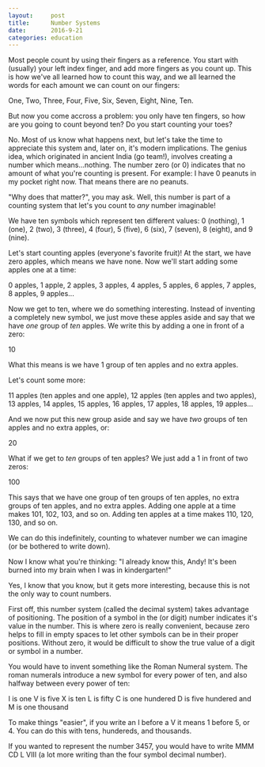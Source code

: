 ```yaml
---
layout:     post
title:      Number Systems
date:       2016-9-21
categories: education
---
```


Most people count by using their fingers as a reference. You start with (usually) your left index finger, and add more fingers as you count up. This is how we've all learned how to count this way, and we all learned the words for each amount we can count on our fingers:

One, Two, Three, Four, Five, Six, Seven, Eight, Nine, Ten.

But now you come accross a problem: you only have ten fingers, so how are you going to count beyond ten? Do you start counting your toes? 

No. Most of us know what happens next, but let's take the time to appreciate this system and, later on, it's modern implications. The genius idea, which originated in ancient India (go team!), involves creating a number which means...nothing. The number zero (or 0) indicates that no amount of what you're counting is present. For example: I have 0 peanuts in my pocket right now. That means there are no peanuts.

"Why does that matter?", you may ask. Well, this number is part of a counting system that let's you count to _any_ number imaginable!

We have ten symbols which represent ten different values: 0 (nothing), 1 (one), 2 (two), 3 (three), 4 (four), 5 (five), 6 (six), 7 (seven), 8 (eight), and 9 (nine).

Let's start counting apples (everyone's favorite fruit)! At the start, we have zero apples, which means we have none. Now we'll start adding some apples one at a time:

0 apples,
1 apple,
2 apples,
3 apples,
4 apples,
5 apples,
6 apples,
7 apples,
8 apples,
9 apples...

Now we get to ten, where we do something interesting. Instead of inventing a completely new symbol, we just move these apples aside and say that we have _one_ group of _ten_ apples. We write this by adding a one in front of a zero:

10

What this means is we have 1 group of ten apples and no extra apples.

Let's count some more:

11 apples (ten apples and one apple),
12 apples (ten apples and two apples),
13 apples,
14 apples,
15 apples,
16 apples,
17 apples,
18 apples,
19 apples...

And we now put this new group aside and say we have _two_ groups of ten apples and no extra apples, or:

20

What if we get to _ten_ groups of ten apples? We just add a 1 in front of two zeros:

100

This says that we have one group of ten groups of ten apples, no extra groups of ten apples, and no extra apples. Adding one apple at a time makes 101, 102, 103, and so on. Adding ten apples at a time makes 110, 120, 130, and so on.

We can do this indefinitely, counting to whatever number we can imagine (or be bothered to write down).

Now I know what you're thinking: "I already know this, Andy! It's been burned into my brain when I was in kindergarten!"

Yes, I know that you know, but it gets more interesting, because this is not the only way to count numbers.

First off, this number system (called the decimal system) takes advantage of positioning. The position of a symbol in the (or digit) number indicates it's value in the number. This is where zero is really convenient, because zero helps to fill in empty spaces to let other symbols can be in their proper positions. Without zero, it would be difficult to show the true value of a digit or symbol in a number.

You would have to invent something like the Roman Numeral system. The roman numerals introduce a new symbol for every power of ten, and also halfway between every power of ten:

I is one
V is five
X is ten
L is fifty
C is one hundered
D is five hundered
and M is one thousand

To make things "easier", if you write an I before a V it means 1 before 5, or 4. You can do this with tens, hundereds, and thousands.

If you wanted to represent the number 3457, you would have to write MMM CD L VIII (a lot more writing than the four symbol decimal number).